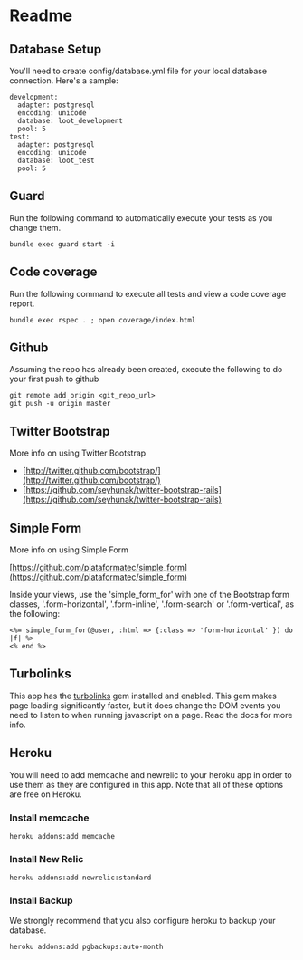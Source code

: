 # Readme

## Database Setup

You'll need to create config/database.yml file for your local database connection. Here's a sample:

    development:
      adapter: postgresql
      encoding: unicode
      database: loot_development
      pool: 5
    test:
      adapter: postgresql
      encoding: unicode
      database: loot_test
      pool: 5

## Guard
Run the following command to automatically execute your tests as you change them.

    bundle exec guard start -i

## Code coverage
Run the following command to execute all tests and view a code coverage report.

    bundle exec rspec . ; open coverage/index.html

## Github
Assuming the repo has already been created, execute the following to do your first push to github

    git remote add origin <git_repo_url>
    git push -u origin master

## Twitter Bootstrap
More info on using Twitter Bootstrap

* [http://twitter.github.com/bootstrap/](http://twitter.github.com/bootstrap/)
* [https://github.com/seyhunak/twitter-bootstrap-rails](https://github.com/seyhunak/twitter-bootstrap-rails)

## Simple Form
More info on using Simple Form

[https://github.com/plataformatec/simple_form](https://github.com/plataformatec/simple_form)

Inside your views, use the 'simple_form_for' with one of the Bootstrap form
  classes, '.form-horizontal', '.form-inline', '.form-search' or
  '.form-vertical', as the following:

    <%= simple_form_for(@user, :html => {:class => 'form-horizontal' }) do |f| %>
    <% end %>

## Turbolinks
This app has the [turbolinks](https://github.com/rails/turbolinks) gem installed and enabled. This gem makes page loading
significantly faster, but it does change the DOM events you need to listen to when running javascript on a page.
Read the docs for more info.

## Heroku
You will need to add memcache and newrelic to your heroku app in order to use them
as they are configured in this app. Note that all of these options are free on Heroku.

### Install memcache

    heroku addons:add memcache

### Install New Relic

    heroku addons:add newrelic:standard

### Install Backup
We strongly recommend that you also configure heroku to backup your database.

    heroku addons:add pgbackups:auto-month

